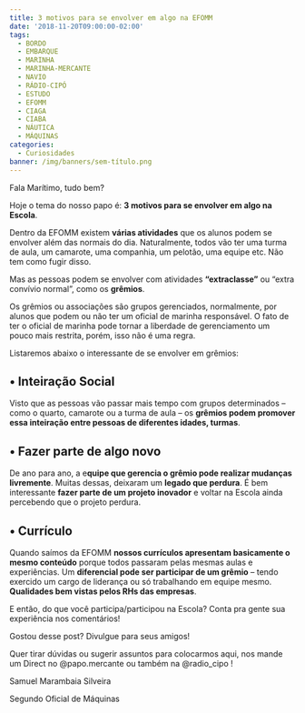 ```yaml
---
title: 3 motivos para se envolver em algo na EFOMM
date: '2018-11-20T09:00:00-02:00'
tags:
  - BORDO
  - EMBARQUE
  - MARINHA
  - MARINHA-MERCANTE
  - NAVIO
  - RÁDIO-CIPÓ
  - ESTUDO
  - EFOMM
  - CIAGA
  - CIABA
  - NÁUTICA
  - MÁQUINAS
categories:
  - Curiosidades
banner: /img/banners/sem-título.png
---
```

Fala Marítimo, tudo bem?

Hoje o tema do nosso papo é: **3 motivos para se envolver em algo na Escola**.

Dentro da EFOMM existem **várias atividades** que os alunos podem se envolver além das normais do dia. Naturalmente, todos vão ter uma turma de aula, um camarote, uma companhia, um pelotão, uma equipe etc. Não tem como fugir disso.

Mas as pessoas podem se envolver com atividades **“extraclasse”** ou “extra convívio normal”, como os **grêmios**.

Os grêmios ou associações são grupos gerenciados, normalmente, por alunos que podem ou não ter um oficial de marinha responsável. O fato de ter o oficial de marinha pode tornar a liberdade de gerenciamento um pouco mais restrita, porém, isso não é uma regra.

Listaremos abaixo o interessante de se envolver em grêmios:

## •	Inteiração Social

Visto que as pessoas vão passar mais tempo com grupos determinados – como o quarto, camarote ou a turma de aula – os **grêmios podem promover essa inteiração entre pessoas de diferentes idades, turmas**.



## •	Fazer parte de algo novo

De ano para ano, a e**quipe que gerencia o grêmio pode realizar mudanças livremente**. Muitas dessas, deixaram um **legado que perdura**. É bem interessante **fazer parte de um projeto inovador** e voltar na Escola ainda percebendo que o projeto perdura.



## •	Currículo

Quando saímos da EFOMM **nossos currículos apresentam basicamente o mesmo conteúdo** porque todos passaram pelas mesmas aulas e experiências. Um **diferencial pode ser participar de um grêmio** – tendo exercido um cargo de liderança ou só trabalhando em equipe mesmo. **Qualidades bem vistas pelos RHs das empresas**.

E então, do que você participa/participou na Escola? Conta pra gente sua experiência nos comentários!

Gostou desse post? Divulgue para seus amigos!

Quer tirar dúvidas ou sugerir assuntos para colocarmos aqui, nos mande um Direct no @papo.mercante ou também na @radio_cipo !

Samuel Marambaia Silveira

Segundo Oficial de Máquinas
